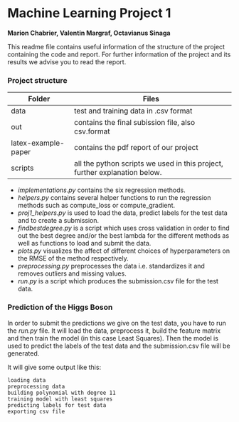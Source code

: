 
# Machine Learning Project 1
**Marion Chabrier, Valentin Margraf, Octavianus Sinaga**

This readme file contains useful information of the structure of the project containing the code and report. For further information of the project and its results we advise you to read the report. 


### **Project structure**


| Folder | Files |
| ------ | ----------- |
| data | test and training data in .csv format |
| out    | contains the final subission file, also csv.format |
| latex-example-paper    | contains the pdf report of our project |
| scripts   | all the python scripts we used in this project, further explanation below.
 + *implementations.py* contains the six regression methods.
 + *helpers.py* contains several helper functions to run the regression methods such as compute_loss or compute_gradient.
 + *proj1_helpers.py* is used to load the data, predict labels for the test data and to create a submission.
 + *findbestdegree.py* is a script which uses cross validation in order to find out the best degree and/or the best lambda for the different methods as well as functions to load and submit the data.
+ *plots.py* visualizes the affect of different choices of hyperparameters on the RMSE of the method respectively.
+ *preprocessing.py* preprocesses the data i.e. standardizes it and removes outliers and missing values.
+ *run.py* is a script which produces the submission.csv file for the test data. 

### **Prediction of the Higgs Boson**

In order to submit the predictions we give on the test data, you have to run the *run.py* file. It will load the data, preprocess it,
build the feature matrix and then train the model (in this case Least Squares). Then the model is used to predict the labels of the test data and the submission.csv file will be generated.

It will give some output like this:

```
loading data
preprocessing data
building polynomial with degree 11
training model with least squares
predicting labels for test data
exporting csv file
```

